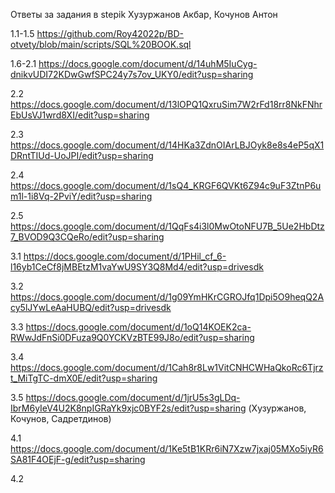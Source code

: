 Ответы за задания в stepik Хузуржанов Акбар, Кочунов Антон

1.1-1.5 https://github.com/Roy42022p/BD-otvety/blob/main/scripts/SQL%20BOOK.sql

1.6-2.1 https://docs.google.com/document/d/14uhM5IuCyg-dnikvUDI72KDwGwfSPC24y7s7ov_UKY0/edit?usp=sharing

2.2 https://docs.google.com/document/d/13lOPQ1QxruSim7W2rFd18rr8NkFNhrEbUsVJ1wrd8XI/edit?usp=sharing

2.3 https://docs.google.com/document/d/14HKa3ZdnOIArLBJOyk8e8s4eP5qX1DRntTIUd-UoJPI/edit?usp=sharing

2.4 https://docs.google.com/document/d/1sQ4_KRGF6QVKt6Z94c9uF3ZtnP6um1l-1i8Vq-2PviY/edit?usp=sharing

2.5 https://docs.google.com/document/d/1QqFs4i3l0MwOtoNFU7B_5Ue2HbDtz7_BVOD9Q3CQeRo/edit?usp=sharing

3.1 https://docs.google.com/document/d/1PHil_cf_6-l16yb1CeCf8jMBEtzM1vaYwU9SY3Q8Md4/edit?usp=drivesdk

3.2 https://docs.google.com/document/d/1g09YmHKrCGROJfq1Dpi5O9heqQ2Acy5lJYwLeAaHUBQ/edit?usp=drivesdk

3.3 https://docs.google.com/document/d/1oQ14KOEK2ca-RWwJdFnSi0DFuza9Q0YCKVzBTE99J8o/edit?usp=sharing

3.4 https://docs.google.com/document/d/1Cah8r8Lw1VitCNHCWHaQkoRc6Tjrzt_MiTgTC-dmX0E/edit?usp=sharing

3.5 https://docs.google.com/document/d/1jrU5s3gLDq-IbrM6yIeV4U2K8npIGRaYk9xjc0BYF2s/edit?usp=sharing (Хузуржанов, Кочунов, Садретдинов)

4.1 https://docs.google.com/document/d/1Ke5tB1KRr6iN7Xzw7jxaj05MXo5iyR6SA81F4OEjF-g/edit?usp=sharing

4.2

